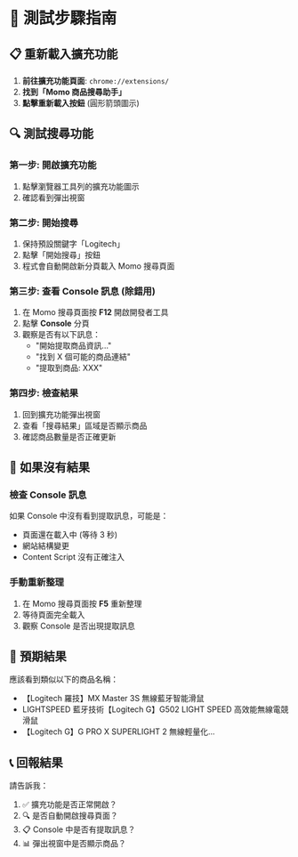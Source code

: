 # 🧪 測試步驟指南

## 📋 重新載入擴充功能

1. **前往擴充功能頁面**: `chrome://extensions/`
2. **找到「Momo 商品搜尋助手」**
3. **點擊重新載入按鈕** (圓形箭頭圖示)

## 🔍 測試搜尋功能

### 第一步: 開啟擴充功能
1. 點擊瀏覽器工具列的擴充功能圖示
2. 確認看到彈出視窗

### 第二步: 開始搜尋
1. 保持預設關鍵字「Logitech」
2. 點擊「開始搜尋」按鈕
3. 程式會自動開啟新分頁載入 Momo 搜尋頁面

### 第三步: 查看 Console 訊息 (除錯用)
1. 在 Momo 搜尋頁面按 **F12** 開啟開發者工具
2. 點擊 **Console** 分頁
3. 觀察是否有以下訊息：
   - "開始提取商品資訊..."
   - "找到 X 個可能的商品連結"
   - "提取到商品: XXX"

### 第四步: 檢查結果
1. 回到擴充功能彈出視窗
2. 查看「搜尋結果」區域是否顯示商品
3. 確認商品數量是否正確更新

## 🐛 如果沒有結果

### 檢查 Console 訊息
如果 Console 中沒有看到提取訊息，可能是：
- 頁面還在載入中 (等待 3 秒)
- 網站結構變更
- Content Script 沒有正確注入

### 手動重新整理
1. 在 Momo 搜尋頁面按 **F5** 重新整理
2. 等待頁面完全載入
3. 觀察 Console 是否出現提取訊息

## 🎯 預期結果

應該看到類似以下的商品名稱：
- 【Logitech 羅技】MX Master 3S 無線藍牙智能滑鼠
- LIGHTSPEED 藍牙技術【Logitech G】G502 LIGHT SPEED 高效能無線電競滑鼠  
- 【Logitech G】G PRO X SUPERLIGHT 2 無線輕量化...

## 📞 回報結果

請告訴我：
1. ✅ 擴充功能是否正常開啟？
2. 🔍 是否自動開啟搜尋頁面？
3. 📋 Console 中是否有提取訊息？
4. 📊 彈出視窗中是否顯示商品？ 